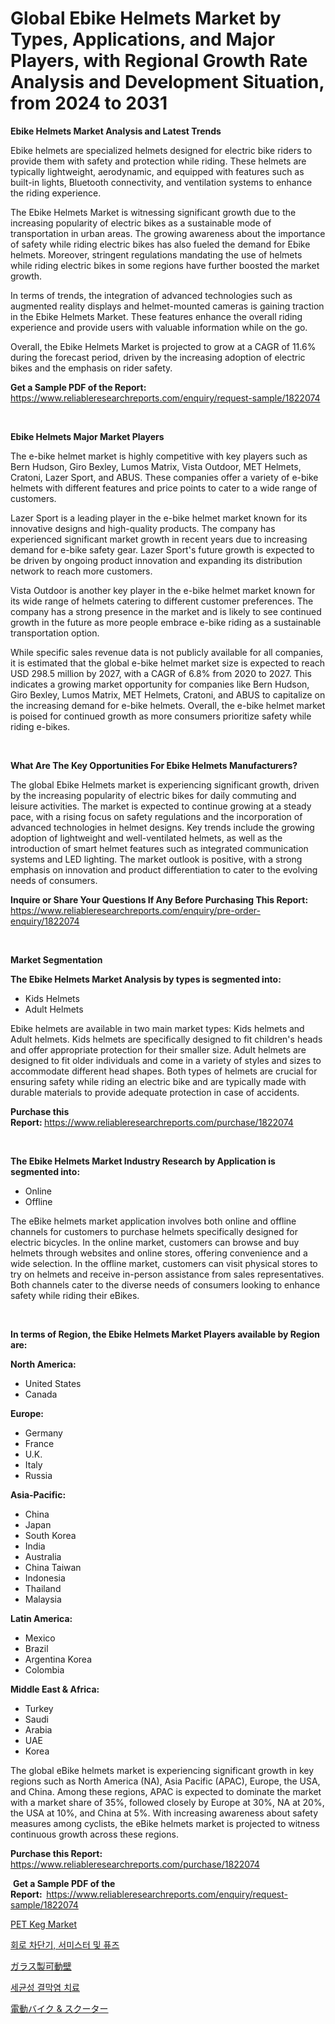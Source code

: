 <p><h1>Global Ebike Helmets Market by Types, Applications, and Major Players, with Regional Growth Rate Analysis and Development Situation, from 2024 to 2031</h1></p><p><strong>Ebike Helmets Market Analysis and Latest Trends</strong></p>
<p><p>Ebike helmets are specialized helmets designed for electric bike riders to provide them with safety and protection while riding. These helmets are typically lightweight, aerodynamic, and equipped with features such as built-in lights, Bluetooth connectivity, and ventilation systems to enhance the riding experience.</p><p>The Ebike Helmets Market is witnessing significant growth due to the increasing popularity of electric bikes as a sustainable mode of transportation in urban areas. The growing awareness about the importance of safety while riding electric bikes has also fueled the demand for Ebike helmets. Moreover, stringent regulations mandating the use of helmets while riding electric bikes in some regions have further boosted the market growth.</p><p>In terms of trends, the integration of advanced technologies such as augmented reality displays and helmet-mounted cameras is gaining traction in the Ebike Helmets Market. These features enhance the overall riding experience and provide users with valuable information while on the go.</p><p>Overall, the Ebike Helmets Market is projected to grow at a CAGR of 11.6% during the forecast period, driven by the increasing adoption of electric bikes and the emphasis on rider safety.</p></p>
<p><strong>Get a Sample PDF of the Report:&nbsp;</strong> <a href="https://www.reliableresearchreports.com/enquiry/request-sample/1822074">https://www.reliableresearchreports.com/enquiry/request-sample/1822074</a></p>
<p>&nbsp;</p>
<p><strong>Ebike Helmets Major Market Players</strong></p>
<p><p>The e-bike helmet market is highly competitive with key players such as Bern Hudson, Giro Bexley, Lumos Matrix, Vista Outdoor, MET Helmets, Cratoni, Lazer Sport, and ABUS. These companies offer a variety of e-bike helmets with different features and price points to cater to a wide range of customers.</p><p>Lazer Sport is a leading player in the e-bike helmet market known for its innovative designs and high-quality products. The company has experienced significant market growth in recent years due to increasing demand for e-bike safety gear. Lazer Sport's future growth is expected to be driven by ongoing product innovation and expanding its distribution network to reach more customers.</p><p>Vista Outdoor is another key player in the e-bike helmet market known for its wide range of helmets catering to different customer preferences. The company has a strong presence in the market and is likely to see continued growth in the future as more people embrace e-bike riding as a sustainable transportation option.</p><p>While specific sales revenue data is not publicly available for all companies, it is estimated that the global e-bike helmet market size is expected to reach USD 298.5 million by 2027, with a CAGR of 6.8% from 2020 to 2027. This indicates a growing market opportunity for companies like Bern Hudson, Giro Bexley, Lumos Matrix, MET Helmets, Cratoni, and ABUS to capitalize on the increasing demand for e-bike helmets. Overall, the e-bike helmet market is poised for continued growth as more consumers prioritize safety while riding e-bikes.</p></p>
<p>&nbsp;</p>
<p><strong>What Are The Key Opportunities For Ebike Helmets Manufacturers?</strong></p>
<p><p>The global Ebike Helmets market is experiencing significant growth, driven by the increasing popularity of electric bikes for daily commuting and leisure activities. The market is expected to continue growing at a steady pace, with a rising focus on safety regulations and the incorporation of advanced technologies in helmet designs. Key trends include the growing adoption of lightweight and well-ventilated helmets, as well as the introduction of smart helmet features such as integrated communication systems and LED lighting. The market outlook is positive, with a strong emphasis on innovation and product differentiation to cater to the evolving needs of consumers.</p></p>
<p><strong>Inquire or Share Your Questions If Any Before Purchasing This Report:</strong> <a href="https://www.reliableresearchreports.com/enquiry/pre-order-enquiry/1822074">https://www.reliableresearchreports.com/enquiry/pre-order-enquiry/1822074</a></p>
<p>&nbsp;</p>
<p><strong>Market Segmentation</strong></p>
<p><strong>The Ebike Helmets Market Analysis by types is segmented into:</strong></p>
<p><ul><li>Kids Helmets</li><li>Adult Helmets</li></ul></p>
<p><p>Ebike helmets are available in two main market types: Kids helmets and Adult helmets. Kids helmets are specifically designed to fit children's heads and offer appropriate protection for their smaller size. Adult helmets are designed to fit older individuals and come in a variety of styles and sizes to accommodate different head shapes. Both types of helmets are crucial for ensuring safety while riding an electric bike and are typically made with durable materials to provide adequate protection in case of accidents.</p></p>
<p><strong>Purchase this Report:&nbsp;</strong><a href="https://www.reliableresearchreports.com/purchase/1822074">https://www.reliableresearchreports.com/purchase/1822074</a></p>
<p>&nbsp;</p>
<p><strong>The Ebike Helmets Market Industry Research by Application is segmented into:</strong></p>
<p><ul><li>Online</li><li>Offline</li></ul></p>
<p><p>The eBike helmets market application involves both online and offline channels for customers to purchase helmets specifically designed for electric bicycles. In the online market, customers can browse and buy helmets through websites and online stores, offering convenience and a wide selection. In the offline market, customers can visit physical stores to try on helmets and receive in-person assistance from sales representatives. Both channels cater to the diverse needs of consumers looking to enhance safety while riding their eBikes.</p></p>
<p>&nbsp;</p>
<p><strong>In terms of Region, the Ebike Helmets Market Players available by Region are:</strong></p>
<p>
    <p> <strong> North America: </strong>
        <ul>
            <li>United States</li>
            <li>Canada</li>
        </ul>
        </p> 
    <p> <strong> Europe: </strong>
        <ul>
            <li>Germany</li>
            <li>France</li>
            <li>U.K.</li>
            <li>Italy</li>
            <li>Russia</li>
        </ul>
        </p> 
    <p> <strong> Asia-Pacific: </strong>
        <ul>
            <li>China</li>
            <li>Japan</li>
            <li>South Korea</li>
            <li>India</li>
            <li>Australia</li>
            <li>China Taiwan</li>
            <li>Indonesia</li>
            <li>Thailand</li>
            <li>Malaysia</li>
        </ul>
        </p> 
    <p> <strong> Latin America: </strong>
        <ul>
            <li>Mexico</li>
            <li>Brazil</li>
            <li>Argentina Korea</li>
            <li>Colombia</li>
        </ul>
        </p> 
    <p> <strong> Middle East & Africa: </strong>
        <ul>
            <li>Turkey</li>
            <li>Saudi</li>
            <li>Arabia</li>
            <li>UAE</li>
            <li>Korea</li>
        </ul>
    </p>
    </p>
<p><p>The global eBike helmets market is experiencing significant growth in key regions such as North America (NA), Asia Pacific (APAC), Europe, the USA, and China. Among these regions, APAC is expected to dominate the market with a market share of 35%, followed closely by Europe at 30%, NA at 20%, the USA at 10%, and China at 5%. With increasing awareness about safety measures among cyclists, the eBike helmets market is projected to witness continuous growth across these regions.</p></p>
<p><strong>Purchase this Report: </strong><a href="https://www.reliableresearchreports.com/purchase/1822074">https://www.reliableresearchreports.com/purchase/1822074</a></p>
<p>&nbsp;<strong>Get a Sample PDF of the Report:&nbsp;&nbsp;</strong><a href="https://www.reliableresearchreports.com/enquiry/request-sample/1822074">https://www.reliableresearchreports.com/enquiry/request-sample/1822074</a></p>
<p><strong></strong></p>
<p><p><a href="https://github.com/RickHolmes3/Market-Research-Report-List-4/blob/main/pet-keg-market.md">PET Keg Market</a></p><p><a href="https://medium.com/@fredajerde/%EC%84%9C%ED%82%B7-%EB%B8%8C%EB%A0%88%EC%9D%B4%EC%BB%A4-%EC%97%B4%EC%A0%80%ED%95%AD%EC%B2%B4-%EB%B0%8F-%ED%93%A8%EC%A6%88-%EC%8B%9C%EC%9E%A5-%EA%B7%9C%EB%AA%A8-%EB%B0%8F-%EC%8B%9C%EC%9E%A5-%EB%8F%99%ED%96%A5-%EC%99%84%EC%A0%84%ED%95%9C-%EC%82%B0%EC%97%85-%EA%B0%9C%EC%9A%94-2024%EB%85%84%EB%B6%80%ED%84%B0-2031%EB%85%84%EA%B9%8C%EC%A7%80-30450290efac">회로 차단기, 서미스터 및 퓨즈</a></p><p><a href="https://medium.com/@alliegrater55/%E3%83%87%E3%82%B3%E3%83%BC%E3%83%87%E3%82%A3%E3%83%B3%E3%82%B0%E3%82%AC%E3%83%A9%E3%82%B9%E5%8F%AF%E5%8B%95%E5%A3%81%E5%B8%82%E5%A0%B4%E3%81%AE%E3%83%A1%E3%83%88%E3%83%AA%E3%82%AF%E3%82%B9-%E5%B8%82%E5%A0%B4%E3%82%B7%E3%82%A7%E3%82%A2-%E3%83%88%E3%83%AC%E3%83%B3%E3%83%89-%E6%88%90%E9%95%B7%E3%83%91%E3%82%BF%E3%83%BC%E3%83%B3-834b3eae43c2">ガラス製可動壁</a></p><p><a href="https://medium.com/@treyhettinger2023/%EC%84%B8%EA%B7%A0%EC%84%B1-%EA%B2%B0%EB%A7%89%EC%97%BC-%EC%B9%98%EB%A3%8C-%EC%8B%9C%EC%9E%A5-%EC%84%B1%EA%B3%B5%EC%A0%81%EC%9D%B8-%EB%B9%84%EC%A6%88%EB%8B%88%EC%8A%A4-%EC%A0%84%EB%9E%B5%EC%9D%98-%EC%97%B4%EC%87%A0-2031%EB%85%84%EA%B9%8C%EC%A7%80-%EC%98%88%EC%B8%A1-8671aee57eb3">세균성 결막염 치료</a></p><p><a href="https://github.com/mreklxf44233/Market-Research-Report-List-1/blob/main/19094114020.md">電動バイク & スクーター</a></p></p>